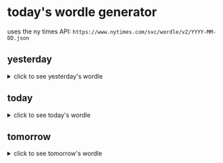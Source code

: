 # today's wordle generator

uses the ny times API: `https://www.nytimes.com/svc/wordle/v2/YYYY-MM-DD.json`

## yesterday

<details>
    <summary>click to see yesterday's wordle</summary>

    petal

</details>

## today

<details>
    <summary>click to see today's wordle</summary>

    least

</details>

## tomorrow

<details>
    <summary>click to see tomorrow's wordle</summary>

    might

</details>
